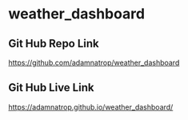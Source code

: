 # weather_dashboard

## Git Hub Repo Link
https://github.com/adamnatrop/weather_dashboard

## Git Hub Live Link
https://adamnatrop.github.io/weather_dashboard/